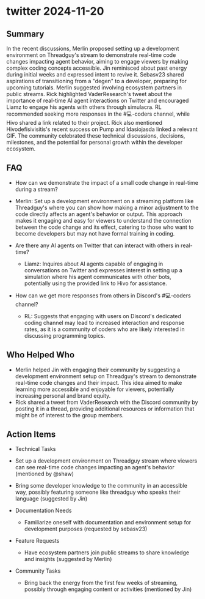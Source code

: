 # twitter 2024-11-20

## Summary

In the recent discussions, Merlin proposed setting up a development environment on Threadguy's stream to demonstrate real-time code changes impacting agent behavior, aiming to engage viewers by making complex coding concepts accessible. Jin reminisced about past energy during initial weeks and expressed intent to revive it. Sebasv23 shared aspirations of transitioning from a "degen" to a developer, preparing for upcoming tutorials. Merlin suggested involving ecosystem partners in public streams. Rick highlighted VaderResearch's tweet about the importance of real-time AI agent interactions on Twitter and encouraged Liamz to engage his agents with others through simulacra. RL recommended seeking more responses in the #💻-coders channel, while Hivo shared a link related to their project. Rick also mentioned Hivodefisivisitis's recent success on Pump and Idasiojasda linked a relevant GIF. The community celebrated these technical discussions, decisions, milestones, and the potential for personal growth within the developer ecosystem.

## FAQ

- How can we demonstrate the impact of a small code change in real-time during a stream?
- Merlin: Set up a development environment on a streaming platform like Threadguy's where you can show how making a minor adjustment to the code directly affects an agent's behavior or output. This approach makes it engaging and easy for viewers to understand the connection between the code change and its effect, catering to those who want to become developers but may not have formal training in coding.

- Are there any AI agents on Twitter that can interact with others in real-time?

    - Liamz: Inquires about AI agents capable of engaging in conversations on Twitter and expresses interest in setting up a simulation where his agent communicates with other bots, potentially using the provided link to Hivo for assistance.

- How can we get more responses from others in Discord's #💻-coders channel?
    - RL: Suggests that engaging with users on Discord's dedicated coding channel may lead to increased interaction and response rates, as it is a community of coders who are likely interested in discussing programming topics.

## Who Helped Who

- Merlin helped Jin with engaging their community by suggesting a development environment setup on Threadguy's stream to demonstrate real-time code changes and their impact. This idea aimed to make learning more accessible and enjoyable for viewers, potentially increasing personal and brand equity.
- Rick shared a tweet from VaderResearch with the Discord community by posting it in a thread, providing additional resources or information that might be of interest to the group members.

## Action Items

- Technical Tasks
- Set up a development environment on Threadguy stream where viewers can see real-time code changes impacting an agent's behavior (mentioned by @shaw)
- Bring some developer knowledge to the community in an accessible way, possibly featuring someone like threadguy who speaks their language (suggested by Jin)

- Documentation Needs

    - Familiarize oneself with documentation and environment setup for development purposes (requested by sebasv23)

- Feature Requests

    - Have ecosystem partners join public streams to share knowledge and insights (suggested by Merlin)

- Community Tasks
    - Bring back the energy from the first few weeks of streaming, possibly through engaging content or activities (mentioned by Jin)
